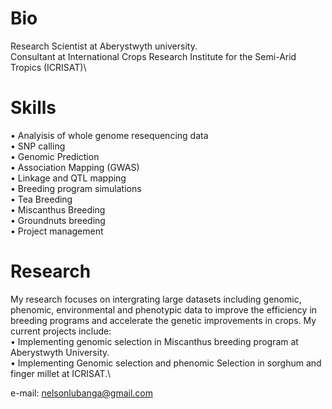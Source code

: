 # Bio
Research Scientist at Aberystwyth university. \
Consultant at International Crops Research Institute for the Semi-Arid Tropics (ICRISAT)\

# Skills
• Analyisis of whole genome resequencing data\
• SNP calling\
• Genomic Prediction\
• Association Mapping (GWAS)\
• Linkage and QTL mapping\
• Breeding program simulations\
• Tea Breeding\
• Miscanthus Breeding\
• Groundnuts breeding\
• Project management

# Research
My research focuses on intergrating large datasets including genomic, phenomic, environmental and phenotypic data to improve the efficiency in breeding programs and accelerate the genetic improvements in crops. My current projects include:\
• Implementing genomic selection in Miscanthus breeding program at Aberystwyth University. \
• Implementing Genomic selection and phenomic Selection in sorghum and finger millet at ICRISAT.\


e-mail: nelsonlubanga@gmail.com

